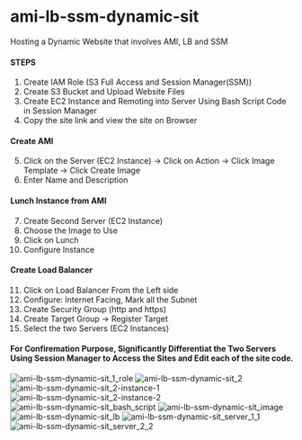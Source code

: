 # ami-lb-ssm-dynamic-sit
Hosting a Dynamic Website that involves AMI, LB and SSM
#### STEPS
1. Create IAM Role (S3 Full Access and Session Manager(SSM))
2. Create S3 Bucket and Upload Website Files
3. Create EC2 Instance and Remoting into Server Using Bash Script Code in Session Manager 
4. Copy the site link and view the site on Browser
#### Create AMI
5. Click on the Server (EC2 Instance) -> Click on Action -> Click Image Template -> Click Create Image
6. Enter Name and Description
#### Lunch Instance from AMI
7. Create Second Server (EC2 Instance)
8. Choose the Image to Use
9. Click on Lunch
10. Configure Instance
#### Create Load Balancer
11. Click on Load Balancer From the Left side
12. Configure: Internet Facing, Mark all the Subnet
13. Create Security Group (http and https)
14. Create Target Group -> Register Target
15. Select the two Servers (EC2 Instances)
#### For Confiremation Purpose, Significantly Differentiat the Two Servers Using Session Manager to Access the Sites and Edit each of the site code.

![ami-lb-ssm-dynamic-sit_1_role](https://user-images.githubusercontent.com/16262170/194515978-35ff369b-3828-4bc1-b878-f025f4591bf9.jpg)
![ami-lb-ssm-dynamic-sit_2](https://user-images.githubusercontent.com/16262170/194515998-e8a247bb-7708-4773-854d-60db058a112b.jpg)
![ami-lb-ssm-dynamic-sit_2-instance-1](https://user-images.githubusercontent.com/16262170/194516029-0c5b6ae2-0f6e-4100-a1ad-8fff1bfad1bd.jpg)
![ami-lb-ssm-dynamic-sit_2-instance-2](https://user-images.githubusercontent.com/16262170/194516043-31ead49c-f27c-4aac-b80b-7030c569a0fb.jpg)
![ami-lb-ssm-dynamic-sit_bash_script](https://user-images.githubusercontent.com/16262170/194516104-c898c609-8df7-48e1-9910-9a2ca10769df.jpg)
![ami-lb-ssm-dynamic-sit_image](https://user-images.githubusercontent.com/16262170/194516136-421e30be-57d4-4cdc-a9bf-b6393a8d3bda.jpg)
![ami-lb-ssm-dynamic-sit_lb](https://user-images.githubusercontent.com/16262170/194516157-06fbadab-0419-40b4-8dd4-3609c6aecd1c.jpg)
![ami-lb-ssm-dynamic-sit_server_1_1](https://user-images.githubusercontent.com/16262170/194516189-fb15a6ce-80c9-4cd5-985e-860ff58dbc85.jpg)
![ami-lb-ssm-dynamic-sit_server_2_2](https://user-images.githubusercontent.com/16262170/194516221-f7d937d7-1d6f-4bec-ba82-16176a03b24e.jpg)
